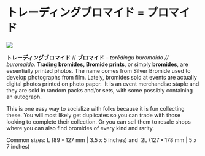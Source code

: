 # トレーディングブロマイド = ブロマイド

![](https://lh3.googleusercontent.com/ctEh1FcV0l4imK7iNW6h9dPiX_i3lX3MozeOdXeM48rIrMl9C_FtublhNKmocwU14YeOuCuk8jxWnNiXVZZGdyHjmNg7kk02Cowuzhcwu3bU8JdKxOBtgk4ueQ7XWlan770dJaty)

**トレーディングブロマイド** // **ブロマイド** – _torēdingu buromaido // buromaido._ **Trading bromides, Bromide prints**, or simply **bromides**, are essentially printed photos. The name comes from Silver Bromide used to develop photographs from film. Lately, bromides sold at events are actually digital photos printed on photo paper.  It is an event merchandise staple and they are sold in random packs and/or sets, with some possibly containing an autograph. 

This is one easy way to socialize with folks because it is fun collecting these. You will most likely get duplicates so you can trade with those looking to complete their collection. Or you can sell them to resale shops where you can also find bromides of every kind and rarity.

Common sizes: L (89 × 127 mm | 3.5 x 5 inches) and  2L (127 × 178 mm | 5 x 7 inches)
